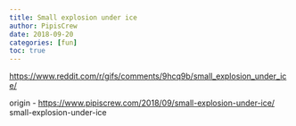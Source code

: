 ```yaml
---
title: Small explosion under ice
author: PipisCrew
date: 2018-09-20
categories: [fun]
toc: true
---
```


https://www.reddit.com/r/gifs/comments/9hcq9b/small_explosion_under_ice/

origin - https://www.pipiscrew.com/2018/09/small-explosion-under-ice/ small-explosion-under-ice